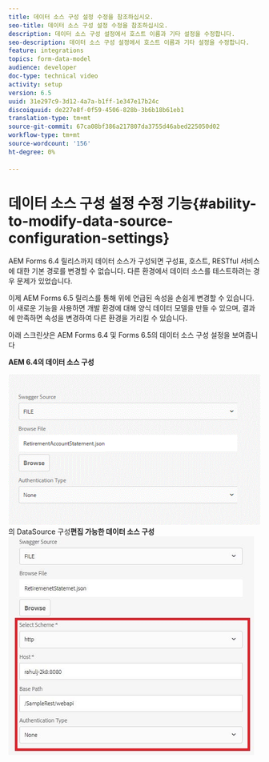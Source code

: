 ```yaml
---
title: 데이터 소스 구성 설정 수정을 참조하십시오.
seo-title: 데이터 소스 구성 설정 수정을 참조하십시오.
description: 데이터 소스 구성 설정에서 호스트 이름과 기타 설정을 수정합니다.
seo-description: 데이터 소스 구성 설정에서 호스트 이름과 기타 설정을 수정합니다.
feature: integrations
topics: form-data-model
audience: developer
doc-type: technical video
activity: setup
version: 6.5
uuid: 31e297c9-3d12-4a7a-b1ff-1e347e17b24c
discoiquuid: de227e8f-0f59-4506-828b-3b6b18b61eb1
translation-type: tm+mt
source-git-commit: 67ca08bf386a217807da3755d46abed225050d02
workflow-type: tm+mt
source-wordcount: '156'
ht-degree: 0%

---
```



# 데이터 소스 구성 설정 수정 기능{#ability-to-modify-data-source-configuration-settings}

AEM Forms 6.4 릴리스까지 데이터 소스가 구성되면 구성표, 호스트, RESTful 서비스에 대한 기본 경로를 변경할 수 없습니다. 다른 환경에서 데이터 소스를 테스트하려는 경우 문제가 있었습니다.

이제 AEM Forms 6.5 릴리스를 통해 위에 언급된 속성을 손쉽게 변경할 수 있습니다. 이 새로운 기능을 사용하면 개발 환경에 대해 양식 데이터 모델을 만들 수 있으며, 결과에 만족하면 속성을 변경하여 다른 환경을 가리킬 수 있습니다.

아래 스크린샷은 AEM Forms 6.4 및 Forms 6.5의 데이터 소스 구성 설정을 보여줍니다

**AEM 6.4의 데이터 소스 구성**

![64AEM 6.5 이상](assets/64release.gif)의 DataSource 구성&#x200B;**편집 가능한 데이터 소스 구성**![65DataSource 구성](assets/modifiabledatasource.jfif)


